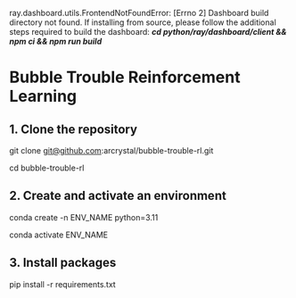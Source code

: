 ray.dashboard.utils.FrontendNotFoundError: [Errno 2] Dashboard build directory not found. If installing from source, please follow the additional steps required to build the dashboard: **_cd python/ray/dashboard/client && npm ci && npm run build_**


# Bubble Trouble Reinforcement Learning
## 1. Clone the repository
git clone git@github.com:arcrystal/bubble-trouble-rl.git

cd bubble-trouble-rl
## 2. Create and activate an environment
conda create -n ENV_NAME python=3.11

conda activate ENV_NAME
## 3. Install packages
pip install -r requirements.txt
